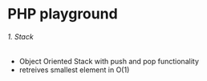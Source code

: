 PHP playground
===

###### 1. Stack
- Object Oriented Stack with push and pop functionality
- retreives smallest element in O(1)